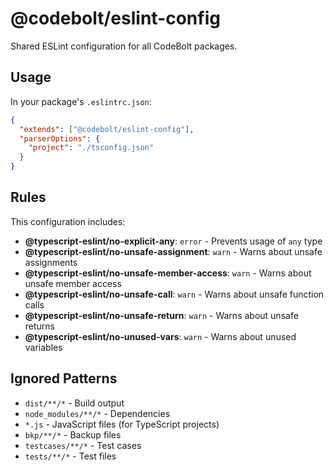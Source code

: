 # @codebolt/eslint-config

Shared ESLint configuration for all CodeBolt packages.

## Usage

In your package's `.eslintrc.json`:

```json
{
  "extends": ["@codebolt/eslint-config"],
  "parserOptions": {
    "project": "./tsconfig.json"
  }
}
```

## Rules

This configuration includes:

- **@typescript-eslint/no-explicit-any**: `error` - Prevents usage of `any` type
- **@typescript-eslint/no-unsafe-assignment**: `warn` - Warns about unsafe assignments
- **@typescript-eslint/no-unsafe-member-access**: `warn` - Warns about unsafe member access
- **@typescript-eslint/no-unsafe-call**: `warn` - Warns about unsafe function calls
- **@typescript-eslint/no-unsafe-return**: `warn` - Warns about unsafe returns
- **@typescript-eslint/no-unused-vars**: `warn` - Warns about unused variables

## Ignored Patterns

- `dist/**/*` - Build output
- `node_modules/**/*` - Dependencies
- `*.js` - JavaScript files (for TypeScript projects)
- `bkp/**/*` - Backup files
- `testcases/**/*` - Test cases
- `tests/**/*` - Test files
